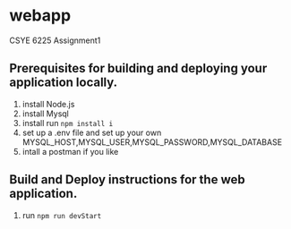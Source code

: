 # webapp
CSYE 6225 Assignment1
## Prerequisites for building and deploying your application locally.
1. install Node.js
2. install Mysql
3. install run `npm install i`
4. set up a .env file and set up your own MYSQL_HOST,MYSQL_USER,MYSQL_PASSWORD,MYSQL_DATABASE
5. intall a postman if you like
## Build and Deploy instructions for the web application.
1. run `npm run devStart`